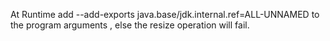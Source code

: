 At Runtime add --add-exports java.base/jdk.internal.ref=ALL-UNNAMED 
to the program arguments , else the resize operation will fail.